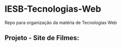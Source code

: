 # IESB-Tecnologias-Web
Repo para organização da matéria de Tecnologias Web

## Projeto - Site de Filmes: